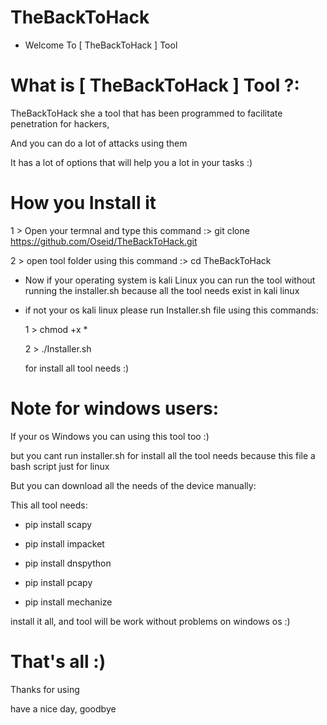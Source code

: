 # TheBackToHack


- Welcome To [ TheBackToHack ] Tool

# What is [ TheBackToHack ] Tool ?:

TheBackToHack she a tool that has been programmed to facilitate penetration for hackers, 

And you can do a lot of attacks using them

It has a lot of options that will help you a lot in your tasks :)

# How you Install it

1 > Open your termnal and type this command :> git clone https://github.com/Oseid/TheBackToHack.git

2 > open tool folder using this command :> cd TheBackToHack

- Now if your operating system is kali Linux you can run the tool without running the installer.sh because all the tool needs exist in kali linux

- if not your os kali linux please run Installer.sh file using this commands:

    1 >  chmod +x *
    
    2 > ./Installer.sh 
    
    for install all tool needs :)
                                                                         
                                                                           
# Note for windows users:

If your os Windows you can using this tool too :)

but you cant run installer.sh for install all the tool needs because this file a bash script just for linux

But you can download all the needs of the device manually:

This all tool needs:

- pip install scapy

- pip install impacket

- pip install dnspython

- pip install pcapy

- pip install mechanize

install it all, and tool will be work without problems on windows os :)



# That's all :)

Thanks for using 

have a nice day, goodbye
